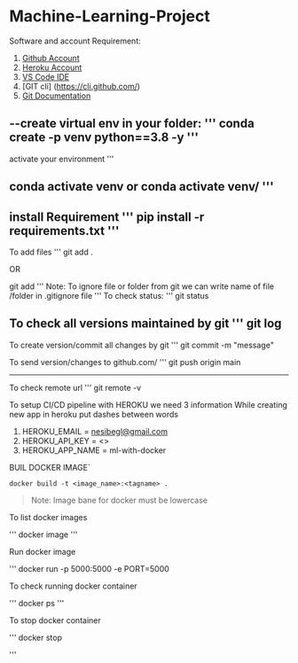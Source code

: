 # Machine-Learning-Project

Software and account Requirement:

1.  [Github Account](https://github.com/)
2.  [Heroku Account](https://dashboard.heroku.com/apps)
3.  [VS Code IDE](https://code.visualstudio.com/download)
4.  [GIT cli] (https://cli.github.com/)
5.  [Git Documentation](https://git-scm.com/docs/gittutorial)


--create virtual env in your folder:
'''
conda create -p venv python==3.8 -y
'''
----------------------------------------------------------------
activate your environment
'''

conda activate venv
or 
conda activate venv/
'''
----------------------------------------------------------------
install Requirement
'''
pip install -r requirements.txt
'''
--------------
 To add files
 '''
 git add .
 
  OR
  
 git add <filename>
 '''
 Note: To ignore file or folder from git we can write name of file /folder in .gitignore file
 '''
 To check status:
 '''
 git status


 To check all versions maintained by git
 '''
 git log
 ----------------------------------------------------------------
 To create version/commit all changes by git
 '''
 git commit -m "message"

 To send version/changes to github.com/
 '''
 git push origin main
 
 --------------
 To check remote url
 '''
 git remote -v
 

To setup CI/CD pipeline with HEROKU we need 3 information
While creating new app in heroku put dashes between words

1. HEROKU_EMAIL = nesibegl@gmail.com
2. HEROKU_API_KEY = <>
3. HEROKU_APP_NAME = ml-with-docker


BUIL DOCKER IMAGE`
```
docker build -t <image_name>:<tagname> .

```
> Note: Image bane for docker must be lowercase

To list docker images

'''
docker image
'''

Run docker image

'''
docker run -p 5000:5000 -e PORT=5000 <imageid>

To check running docker container

'''
docker ps
'''

To stop docker container

'''
docker stop <containerid>

'''







